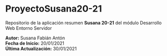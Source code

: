 # ProyectoSusana20-21
Repositorio de la aplicación resumen <strong>Susana 20-21</strong>
del módulo Desarrollo Web Entorno Servidor

<strong>Autor:</strong> Susana Fabián Antón<br>
<strong>Fecha de Inicio:</strong>  20/01/2021<br>
<strong>Última Actualización:</strong>  30/01/2021
